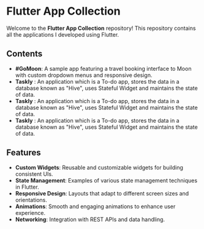 # Flutter App Collection

Welcome to the **Flutter App Collection** repository! This repository contains all the applications I developed using Flutter.

## Contents

- **#GoMoon**: A sample app featuring a travel booking interface to Moon with custom dropdown menus and responsive design.
- **Taskly** : An application which is a To-do app, stores the data in a database known as "Hive", uses Stateful Widget and maintains the state of data.
- **Taskly** : An application which is a To-do app, stores the data in a database known as "Hive", uses Stateful Widget and maintains the state of data.
- **Taskly** : An application which is a To-do app, stores the data in a database known as "Hive", uses Stateful Widget and maintains the state of data.
 
## Features

- **Custom Widgets**: Reusable and customizable widgets for building consistent UIs.
- **State Management**: Examples of various state management techniques in Flutter.
- **Responsive Design**: Layouts that adapt to different screen sizes and orientations.
- **Animations**: Smooth and engaging animations to enhance user experience.
- **Networking**: Integration with REST APIs and data handling.
<!-- - **Persistence**: Local storage solutions using SQLite and shared preferences. -->

 <!-- [![HitCount](https://hits.dwyl.com/himanshuchopade97/Flutter_Project.svg?style=flat-square&show=unique)](http://hits.dwyl.com/himanshuchopade97/Flutter_Project) -->
